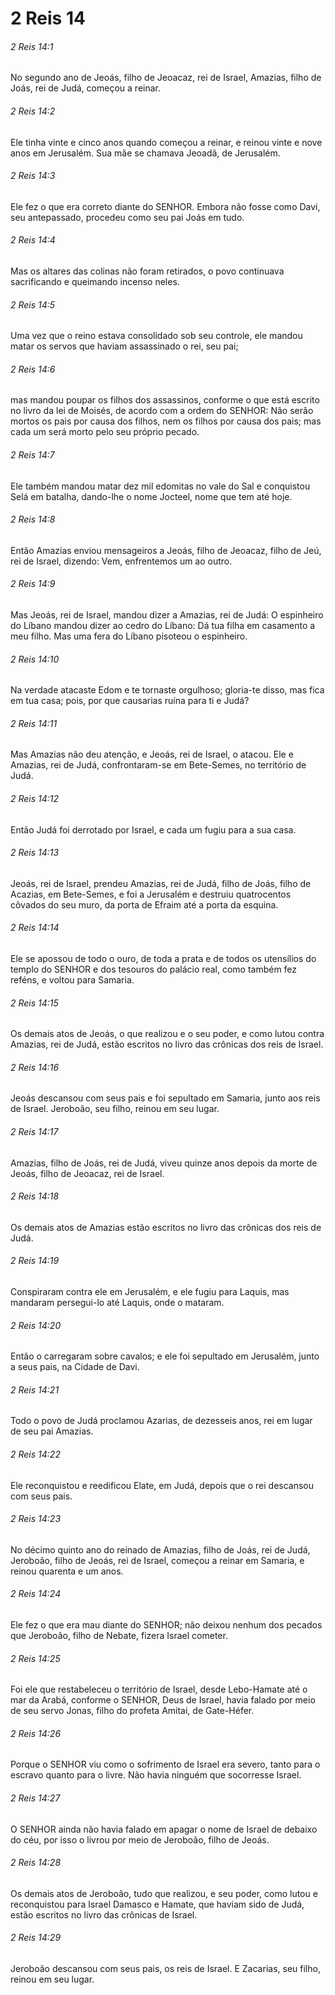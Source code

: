 # 2 Reis 14

###### 2 Reis 14:1

No segundo ano de Jeoás, filho de Jeoacaz, rei de Israel, Amazias, filho de Joás, rei de Judá, começou a reinar.

###### 2 Reis 14:2

Ele tinha vinte e cinco anos quando começou a reinar, e reinou vinte e nove anos em Jerusalém. Sua mãe se chamava Jeoadã, de Jerusalém.

###### 2 Reis 14:3

Ele fez o que era correto diante do SENHOR. Embora não fosse como Davi, seu antepassado, procedeu como seu pai Joás em tudo.

###### 2 Reis 14:4

Mas os altares das colinas não foram retirados, o povo continuava sacrificando e queimando incenso neles.

###### 2 Reis 14:5

Uma vez que o reino estava consolidado sob seu controle, ele mandou matar os servos que haviam assassinado o rei, seu pai;

###### 2 Reis 14:6

mas mandou poupar os filhos dos assassinos, conforme o que está escrito no livro da lei de Moisés, de acordo com a ordem do SENHOR: Não serão mortos os pais por causa dos filhos, nem os filhos por causa dos pais; mas cada um será morto pelo seu próprio pecado.

###### 2 Reis 14:7

Ele também mandou matar dez mil edomitas no vale do Sal e conquistou Selá em batalha, dando-lhe o nome Jocteel, nome que tem até hoje.

###### 2 Reis 14:8

Então Amazias enviou mensageiros a Jeoás, filho de Jeoacaz, filho de Jeú, rei de Israel, dizendo: Vem, enfrentemos um ao outro.

###### 2 Reis 14:9

Mas Jeoás, rei de Israel, mandou dizer a Amazias, rei de Judá: O espinheiro do Líbano mandou dizer ao cedro do Líbano: Dá tua filha em casamento a meu filho. Mas uma fera do Líbano pisoteou o espinheiro.

###### 2 Reis 14:10

Na verdade atacaste Edom e te tornaste orgulhoso; gloria-te disso, mas fica em tua casa; pois, por que causarias ruína para ti e Judá?

###### 2 Reis 14:11

Mas Amazias não deu atenção, e Jeoás, rei de Israel, o atacou. Ele e Amazias, rei de Judá, confrontaram-se em Bete-Semes, no território de Judá.

###### 2 Reis 14:12

Então Judá foi derrotado por Israel, e cada um fugiu para a sua casa.

###### 2 Reis 14:13

Jeoás, rei de Israel, prendeu Amazias, rei de Judá, filho de Joás, filho de Acazias, em Bete-Semes, e foi a Jerusalém e destruiu quatrocentos côvados do seu muro, da porta de Efraim até a porta da esquina.

###### 2 Reis 14:14

Ele se apossou de todo o ouro, de toda a prata e de todos os utensílios do templo do SENHOR e dos tesouros do palácio real, como também fez reféns, e voltou para Samaria.

###### 2 Reis 14:15

Os demais atos de Jeoás, o que realizou e o seu poder, e como lutou contra Amazias, rei de Judá, estão escritos no livro das crônicas dos reis de Israel.

###### 2 Reis 14:16

Jeoás descansou com seus pais e foi sepultado em Samaria, junto aos reis de Israel. Jeroboão, seu filho, reinou em seu lugar.

###### 2 Reis 14:17

Amazias, filho de Joás, rei de Judá, viveu quinze anos depois da morte de Jeoás, filho de Jeoacaz, rei de Israel.

###### 2 Reis 14:18

Os demais atos de Amazias estão escritos no livro das crônicas dos reis de Judá.

###### 2 Reis 14:19

Conspiraram contra ele em Jerusalém, e ele fugiu para Laquis, mas mandaram persegui-lo até Laquis, onde o mataram.

###### 2 Reis 14:20

Então o carregaram sobre cavalos; e ele foi sepultado em Jerusalém, junto a seus pais, na Cidade de Davi.

###### 2 Reis 14:21

Todo o povo de Judá proclamou Azarias, de dezesseis anos, rei em lugar de seu pai Amazias.

###### 2 Reis 14:22

Ele reconquistou e reedificou Elate, em Judá, depois que o rei descansou com seus pais.

###### 2 Reis 14:23

No décimo quinto ano do reinado de Amazias, filho de Joás, rei de Judá, Jeroboão, filho de Jeoás, rei de Israel, começou a reinar em Samaria, e reinou quarenta e um anos.

###### 2 Reis 14:24

Ele fez o que era mau diante do SENHOR; não deixou nenhum dos pecados que Jeroboão, filho de Nebate, fizera Israel cometer.

###### 2 Reis 14:25

Foi ele que restabeleceu o território de Israel, desde Lebo-Hamate até o mar da Arabá, conforme o SENHOR, Deus de Israel, havia falado por meio de seu servo Jonas, filho do profeta Amitai, de Gate-Héfer.

###### 2 Reis 14:26

Porque o SENHOR viu como o sofrimento de Israel era severo, tanto para o escravo quanto para o livre. Não havia ninguém que socorresse Israel.

###### 2 Reis 14:27

O SENHOR ainda não havia falado em apagar o nome de Israel de debaixo do céu, por isso o livrou por meio de Jeroboão, filho de Jeoás.

###### 2 Reis 14:28

Os demais atos de Jeroboão, tudo que realizou, e seu poder, como lutou e reconquistou para Israel Damasco e Hamate, que haviam sido de Judá, estão escritos no livro das crônicas de Israel.

###### 2 Reis 14:29

Jeroboão descansou com seus pais, os reis de Israel. E Zacarias, seu filho, reinou em seu lugar.

